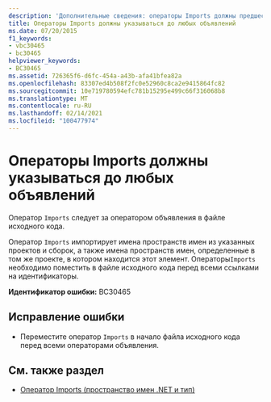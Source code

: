 ```yaml
---
description: 'Дополнительные сведения: операторы Imports должны предшествовать любым объявлениям'
title: Операторы Imports должны указываться до любых объявлений
ms.date: 07/20/2015
f1_keywords:
- vbc30465
- bc30465
helpviewer_keywords:
- BC30465
ms.assetid: 726365f6-d6fc-454a-a43b-afa41bfea82a
ms.openlocfilehash: 83307ed4b508f2fc0e52960c8ca2e9415864fc82
ms.sourcegitcommit: 10e719780594efc781b15295e499c66f316068b8
ms.translationtype: MT
ms.contentlocale: ru-RU
ms.lasthandoff: 02/14/2021
ms.locfileid: "100477974"
---
```

# <a name="imports-statements-must-precede-any-declarations"></a>Операторы Imports должны указываться до любых объявлений

Оператор `Imports` следует за оператором объявления в файле исходного кода.  
  
 Оператор `Imports` импортирует имена пространств имен из указанных проектов и сборок, а также имена пространств имен, определенные в том же проекте, в котором находится этот элемент. Операторы`Imports` необходимо поместить в файле исходного кода перед всеми ссылками на идентификаторы.  
  
 **Идентификатор ошибки:** BC30465  
  
## <a name="to-correct-this-error"></a>Исправление ошибки  
  
- Переместите оператор `Imports` в начало файла исходного кода перед всеми операторами объявления.  
  
## <a name="see-also"></a>См. также раздел

- [Оператор Imports (пространство имен .NET и тип)](../language-reference/statements/imports-statement-net-namespace-and-type.md)
